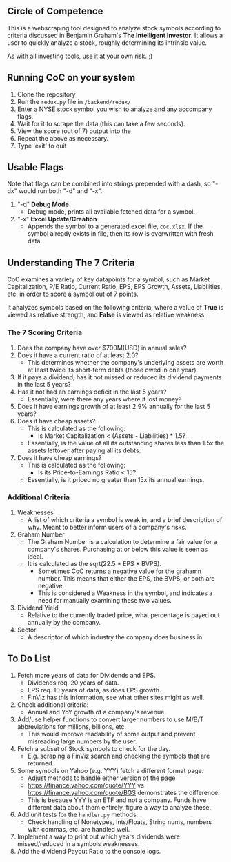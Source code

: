 ## Circle of Competence
This is a webscraping tool designed to analyze stock symbols according to criteria discussed in Benjamin Graham's __The Intelligent Investor__. It allows a user to quickly analyze a stock, roughly determining its intrinsic value.

As with all investing tools, use it at your own risk. ;)

## Running CoC on your system
1. Clone the repository
2. Run the `redux.py` file in `/backend/redux/`
3. Enter a NYSE stock symbol you wish to analyze and any accompany flags.
4. Wait for it to scrape the data (this can take a few seconds).
5. View the score (out of 7) output into the 
6. Repeat the above as necessary.
7. Type 'exit' to quit

## Usable Flags
Note that flags can be combined into strings prepended with a dash, so "-dx" would run both "-d" and "-x".
1. "-d" **Debug Mode**
	* Debug mode, prints all available fetched data for a symbol.
2. "-x" **Excel Update/Creation**
	* Appends the symbol to a generated excel file, `coc.xlsx`. If the symbol already exists in file, then its row is overwritten with fresh data.

## Understanding The 7 Criteria
CoC examines a variety of key datapoints for a symbol, such as Market Capitalization, P/E Ratio, Current Ratio, EPS, EPS Growth, Assets, Liabilities, etc. in order to score a symbol out of 7 points.

It analyzes symbols based on the following criteria, where a value of **True** is viewed as relative strength, and **False** is viewed as relative weakness.

### The 7 Scoring Criteria
1. Does the company have over $700M(USD) in annual sales?
2. Does it have a current ratio of at least 2.0?
	* This determines whether the company's underlying assets are worth at least twice its short-term debts (those owed in one year).
3. If it pays a dividend, has it not missed or reduced its dividend payments in the last 5 years?
4. Has it not had an earnings deficit in the last 5 years?
   * Essentially, were there any years where it lost money?
5. Does it have earnings growth of at least 2.9% annually for the last 5 years?
6. Does it have cheap assets?
	* This is calculated as the following:
    	* Is Market Capitalization < (Assets - Liabilities) * 1.5?
  	* Essentially, is the value of all its outstanding shares less than 1.5x the assets leftover after paying all its debts.
7. Does it have cheap earnings?
	* This is calculated as the following:
    	* Is its Price-to-Earnings Ratio < 15?
  	* Essentially, is it priced no greater than 15x its annual earnings.

### Additional Criteria
1. Weaknesses
   * A list of which criteria a symbol is weak in, and a brief description of why. Meant to better inform users of a company's risks.
2. Graham Number
	* The Graham Number is a calculation to determine a fair value for a company's shares. Purchasing at or below this value is seen as ideal.
	* It is calculated as the sqrt(22.5 * EPS * BVPS).
      * Sometimes CoC returns a negative value for the grahamn number. This means that either the EPS, the BVPS, or both are negative.
      * This is considered a Weakness in the symbol, and indicates a need for manually examining these two values.
3. Dividend Yield
	* Relative to the currently traded price, what percentage is payed out annually by the company.
4. Sector
	* A descriptor of which industry the company does business in.

## To Do List
1. Fetch more years of data for Dividends and EPS.
   * Dividends req. 20 years of data.
   * EPS req. 10 years of data, as does EPS growth.
   * FinViz has this information, see what other sites might as well.
1. Check additional criteria:
	* Annual and YoY growth of a company's revenue.
3. Add/use helper functions to convert larger numbers to use M/B/T abbreviations for millions, billions, etc.
	* This would improve readability of some output and prevent misreading large numbers by the user.
4. Fetch a subset of Stock symbols to check for the day.
	* E.g. scraping a FinViz search and checking the symbols that are returned.
5. Some symbols on Yahoo (e.g. YYY) fetch a different format page.
	* Adjust methods to handle either version of the page
	* https://finance.yahoo.com/quote/YYY vs https://finance.yahoo.com/quote/BGS demonstrates the difference.
	* This is because YYY is an ETF and not a company. Funds have different data about them entirely, figure a way to analyze these.
6. Add unit tests for the `handler.py` methods.
	* Check handling of Nonetypes, Ints/Floats, String nums, numbers with commas, etc. are handled well.
7. Implement a way to print out which years dividends were missed/reduced in a symbols weaknesses.
8. Add the dividend Payout Ratio to the console logs.